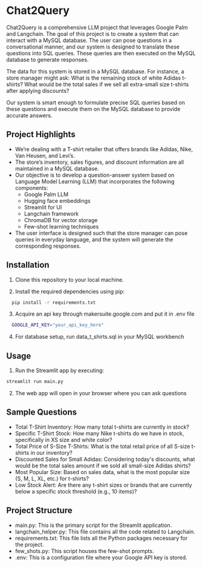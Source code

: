 
# Chat2Query 

Chat2Query is a comprehensive LLM project that leverages Google Palm and Langchain. The goal of this project is to create a system that can interact with a MySQL database. The user can pose questions in a conversational manner, and our system is designed to translate these questions into SQL queries. These queries are then executed on the MySQL database to generate responses.

The data for this system is stored in a MySQL database. For instance, a store manager might ask:
What is the remaining stock of white Adidas t-shirts?
What would be the total sales if we sell all extra-small size t-shirts after applying discounts?

Our system is smart enough to formulate precise SQL queries based on these questions and execute them on the MySQL database to provide accurate answers.


## Project Highlights

- We’re dealing with a T-shirt retailer that offers brands like Adidas, Nike, Van Heusen, and Levi’s. 
- The store’s inventory, sales figures, and discount information are all maintained in a MySQL database.
- Our objective is to develop a question-answer system based on Language Model Learning (LLM) that incorporates the following components:
  - Google Palm LLM
  - Hugging face embeddings
  - Streamlit for UI
  - Langchain framework
  - ChromaDB for vector storage
  - Few-shot learning techniques
- The user interface is designed such that the store manager can pose queries in everyday language, and the system will generate the corresponding responses.


## Installation

1. Clone this repository to your local machine.

2. Install the required dependencies using pip:
```bash
  pip install -r requirements.txt
```

3. Acquire an api key through makersuite.google.com and put it in .env file
```bash
  GOOGLE_API_KEY="your_api_key_here"
```

4. For database setup, run data_t_shirts.sql in your MySQL workbench

## Usage

1. Run the Streamlit app by executing:
```bash
streamlit run main.py
```

2. The web app will open in your browser where you can ask questions

## Sample Questions
  - Total T-Shirt Inventory: How many total t-shirts are currently in stock?
  - Specific T-Shirt Stock: How many Nike t-shirts do we have in stock, specifically in XS size and white color?
  - Total Price of S-Size T-Shirts: What is the total retail price of all S-size t-shirts in our inventory?
  - Discounted Sales for Small Adidas: Considering today's discounts, what would be the total sales amount if we sold all small-size Adidas shirts?
  - Most Popular Size: Based on sales data, what is the most popular size (S, M, L, XL, etc.) for t-shirts?
  - Low Stock Alert: Are there any t-shirt sizes or brands that are currently below a specific stock threshold (e.g., 10 items)?

## Project Structure

- main.py: This is the primary script for the Streamlit application.
- langchain_helper.py: This file contains all the code related to Langchain.
- requirements.txt: This file lists all the Python packages necessary for the project.
- few_shots.py: This script houses the few-shot prompts.
- .env: This is a configuration file where your Google API key is stored.